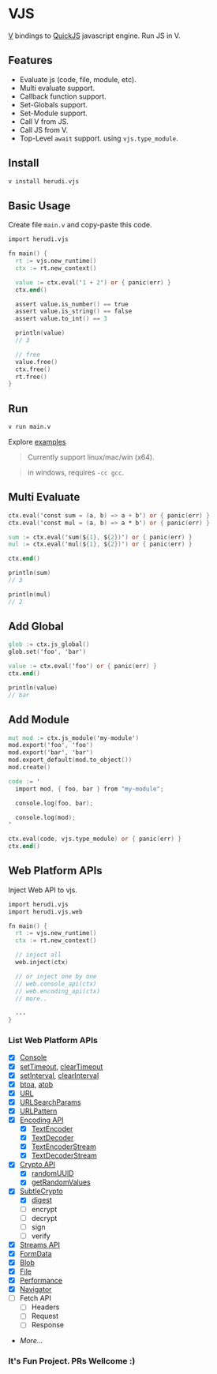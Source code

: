 # VJS

[V](https://vlang.io/) bindings to [QuickJS](https://bellard.org/quickjs/)
javascript engine. Run JS in V.

## Features

- Evaluate js (code, file, module, etc).
- Multi evaluate support.
- Callback function support.
- Set-Globals support.
- Set-Module support.
- Call V from JS.
- Call JS from V.
- Top-Level `await` support. using `vjs.type_module`.

## Install

```bash
v install herudi.vjs
```

## Basic Usage

Create file `main.v` and copy-paste this code.

```v
import herudi.vjs

fn main() {
  rt := vjs.new_runtime()
  ctx := rt.new_context()

  value := ctx.eval('1 + 2') or { panic(err) }
  ctx.end()

  assert value.is_number() == true
  assert value.is_string() == false
  assert value.to_int() == 3

  println(value)
  // 3

  // free
  value.free()
  ctx.free()
  rt.free()
}
```

## Run

```bash
v run main.v
```

Explore [examples](https://github.com/herudi/vjs/tree/master/examples)

> Currently support linux/mac/win (x64).

> in windows, requires `-cc gcc`.

## Multi Evaluate

```v
ctx.eval('const sum = (a, b) => a + b') or { panic(err) }
ctx.eval('const mul = (a, b) => a * b') or { panic(err) }

sum := ctx.eval('sum(${1}, ${2})') or { panic(err) }
mul := ctx.eval('mul(${1}, ${2})') or { panic(err) }

ctx.end()

println(sum)
// 3

println(mul)
// 2
```

## Add Global

```v
glob := ctx.js_global()
glob.set('foo', 'bar')

value := ctx.eval('foo') or { panic(err) }
ctx.end()

println(value)
// bar
```

## Add Module

```v
mut mod := ctx.js_module('my-module')
mod.export('foo', 'foo')
mod.export('bar', 'bar')
mod.export_default(mod.to_object())
mod.create()

code := '
  import mod, { foo, bar } from "my-module";

  console.log(foo, bar);

  console.log(mod);
'

ctx.eval(code, vjs.type_module) or { panic(err) }
ctx.end()
```

## Web Platform APIs

Inject Web API to vjs.

```v
import herudi.vjs
import herudi.vjs.web

fn main() {
  rt := vjs.new_runtime()
  ctx := rt.new_context()

  // inject all
  web.inject(ctx)

  // or inject one by one
  // web.console_api(ctx)
  // web.encoding_api(ctx)
  // more..

  ...
}
```
### List Web Platform APIs
- [x] [Console](https://developer.mozilla.org/en-US/docs/Web/API/console)
- [x] [setTimeout](https://developer.mozilla.org/en-US/docs/Web/API/setTimeout),
      [clearTimeout](https://developer.mozilla.org/en-US/docs/Web/API/clearTimeout)
- [x] [setInterval](https://developer.mozilla.org/en-US/docs/Web/API/setInterval),
      [clearInterval](https://developer.mozilla.org/en-US/docs/Web/API/clearInterval)
- [x] [btoa](https://developer.mozilla.org/en-US/docs/Web/API/btoa),
      [atob](https://developer.mozilla.org/en-US/docs/Web/API/atob)
- [x] [URL](https://developer.mozilla.org/en-US/docs/Web/API/URL)
- [x] [URLSearchParams](https://developer.mozilla.org/en-US/docs/Web/API/URLSearchParams)
- [x] [URLPattern](https://developer.mozilla.org/en-US/docs/Web/API/URLPattern)
- [x] [Encoding API](https://developer.mozilla.org/en-US/docs/Web/API/Encoding_API)
  - [x] [TextEncoder](https://developer.mozilla.org/en-US/docs/Web/API/TextEncoder)
  - [x] [TextDecoder](https://developer.mozilla.org/en-US/docs/Web/API/TextDecoder)
  - [x] [TextEncoderStream](https://developer.mozilla.org/en-US/docs/Web/API/TextEncoderStream)
  - [x] [TextDecoderStream](https://developer.mozilla.org/en-US/docs/Web/API/TextDecoderStream)
- [x] [Crypto API](https://developer.mozilla.org/en-US/docs/Web/API/Crypto)
  - [x] [randomUUID](https://developer.mozilla.org/en-US/docs/Web/API/Crypto/randomUUID)
  - [x] [getRandomValues](https://developer.mozilla.org/en-US/docs/Web/API/Crypto/getRandomValues)
- [x] [SubtleCrypto](https://developer.mozilla.org/en-US/docs/Web/API/SubtleCrypto)
  - [x] [digest](https://developer.mozilla.org/en-US/docs/Web/API/SubtleCrypto/digest)
  - [ ] encrypt
  - [ ] decrypt
  - [ ] sign
  - [ ] verify
- [x] [Streams API](https://developer.mozilla.org/en-US/docs/Web/API/Streams_API)
- [x] [FormData](https://developer.mozilla.org/en-US/docs/Web/API/FormData)
- [x] [Blob](https://developer.mozilla.org/en-US/docs/Web/API/Blob)
- [x] [File](https://developer.mozilla.org/en-US/docs/Web/API/File)
- [x] [Performance](https://developer.mozilla.org/en-US/docs/Web/API/Performance)
- [x] [Navigator](https://developer.mozilla.org/en-US/docs/Web/API/Navigator)
- [ ] Fetch API
  - [ ] Headers
  - [ ] Request
  - [ ] Response

- <i>More...</i>

### It's Fun Project. PRs Wellcome :)
